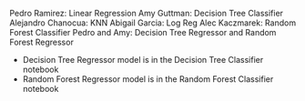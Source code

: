 Pedro Ramirez: Linear Regression
Amy Guttman: Decision Tree Classifier
Alejandro Chanocua: KNN
Abigail Garcia: Log Reg
Alec Kaczmarek: Random Forest Classifier
Pedro and Amy: Decision Tree Regressor and Random Forest Regressor
 
 * Decision Tree Regressor model is in the Decision Tree Classifier notebook
 * Random Forest Regressor model is in the Random Forest Classifier notebook
